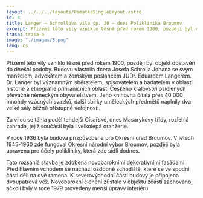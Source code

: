 ```yaml
---
layout: ../../../layouts/PamatkaSingleLayout.astro
id: 8
title: Langer – Schrollova vila čp. 30 – dnes Poliklinika Broumov
excerpt: Přízemí této vily vzniklo těsně před rokem 1900, později byl objekt dostavěn do dnešní podoby. Budovu vlastnila dcera Josefa Schrolla Johana se svým manželem, advokátem a zemským poslancem JUDr. Eduardem Langerem. Dr. Langer byl významným sběratelem, spisovatelem a badatelem v oblasti historie a etnografie příhraničních oblastí Českého království osídlených převážně německým obyvatelstvem. Jeho knihovna čítala přes 40 000 mnohdy vzácných svazků, další sbírky uměleckých předmětů naplnily dva velké sály běžně přístupné veřejnosti.
trasa: trasa-a
image: "./images/8.png"
lang: cs
---
```


Přízemí této vily vzniklo těsně před rokem 1900, později byl objekt dostavěn do dnešní podoby. Budovu vlastnila dcera Josefa Schrolla Johana se svým manželem, advokátem a zemským poslancem JUDr. Eduardem Langerem. Dr. Langer byl významným sběratelem, spisovatelem a badatelem v oblasti historie a etnografie příhraničních oblastí Českého království osídlených převážně německým obyvatelstvem. Jeho knihovna čítala přes 40 000 mnohdy vzácných svazků, další sbírky uměleckých předmětů naplnily dva velké sály běžně přístupné veřejnosti.

Za vilou se táhla podél tehdejší Císařské, dnes Masarykovy třídy, rozlehlá zahrada, jejíž součástí byla i velkolepá oranžerie.

V roce 1936 byla budova přizpůsobena pro Okresní úřad Broumov. V letech 1945-1960 zde fungoval Okresní národní výbor Broumov, později byla upravena pro účely polikliniky, která zde sídlí dodnes.

Tato rozsáhlá stavba je zdobena novobarokními dekorativními fasádami. Před hlavním vchodem se nachází ozdobné schodiště, které se ve spodní části dělí na dvě ramena. K severovýchodní části budovy je připojena dvoupatrová věž.  Novobarokní členění zůstalo v objektu zčásti zachováno, ačkoli byly v roce 1979 provedeny menší úpravy interiéru.


